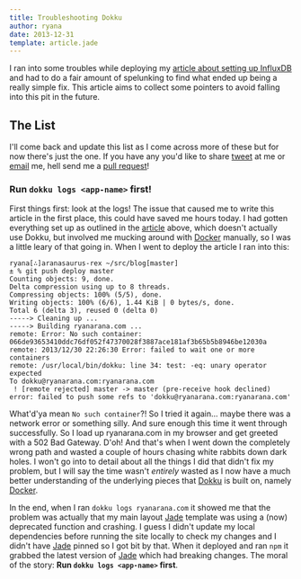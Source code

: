 ```yaml
---
title: Troubleshooting Dokku
author: ryana
date: 2013-12-31
template: article.jade
---
```


I ran into some troubles while deploying my [article about setting up InfluxDB][influx-article] and had to do a fair amount of spelunking
to find what ended up being a really simple fix. This article aims to collect some pointers to avoid falling into this pit in the future.

## The List

I'll come back and update this list as I come across more of these but for now there's just the one. If you have any you'd like to share [tweet][twitter] at me or
[email][email] me, hell send me a [pull request][list-github]!

### Run `dokku logs <app-name>` first!

First things first: look at the logs! The issue that caused me to write this article in the first place, this could have saved me hours today.
I had gotten everything set up as outlined in the [article][influx-article] above, which doesn't actually use Dokku, but involved me mucking
around with [Docker][docker] manually, so I was a little leary of that going in. When I went to deploy the article I ran into this:

```
ryana[∴]aranasaurus-rex ~/src/blog[master]
± % git push deploy master
Counting objects: 9, done.
Delta compression using up to 8 threads.
Compressing objects: 100% (5/5), done.
Writing objects: 100% (6/6), 1.44 KiB | 0 bytes/s, done.
Total 6 (delta 3), reused 0 (delta 0)
-----> Cleaning up ...
-----> Building ryanarana.com ...
remote: Error: No such container: 066de93653410ddc76df052f47370028f3887ace181af3b65b5b8946be12030a
remote: 2013/12/30 22:26:30 Error: failed to wait one or more containers
remote: /usr/local/bin/dokku: line 34: test: -eq: unary operator expected
To dokku@ryanarana.com:ryanarana.com
 ! [remote rejected] master -> master (pre-receive hook declined)
error: failed to push some refs to 'dokku@ryanarana.com:ryanarana.com'
```

What'd'ya mean `No such container`?! So I tried it again... maybe there was a network error or something silly. And sure enough this time it went through
successfully. So I load up ryanarana.com in my browser and get greeted with a 502 Bad Gateway. D'oh! And that's when I went down the completely wrong path
and wasted a couple of hours chasing white rabbits down dark holes. I won't go into to detail about all the things I did that didn't fix my problem, but
I will say the time wasn't *entirely* wasted as I now have a much better understanding of the underlying pieces that [Dokku][dokku] is built on, namely
[Docker][docker].

In the end, when I ran `dokku logs ryanarana.com` it showed me that the problem was actually that my main layout [Jade][jade] template was using a (now)
deprecated function and crashing. I guess I didn't update my local dependencies before running the site locally to check my changes and I didn't have
[Jade][jade] pinned so I got bit by that. When it deployed and ran `npm` it grabbed the latest version of [Jade][jade] which had breaking changes. The
moral of the story: **Run `dokku logs <app-name>` first**.

[influx-article]: ../setting-up-influxdb/
[twitter]: https://twitter.com/status?text=@thatryana+%23dokku+troubleshooting+tip%3A
[email]: mailto:ryan@ryanarana.com?subject=Troubleshooting+Dokku+Tip
[list-github]: https://github.com/thatryana/blog/blob/master/contents/articles/troubleshooting-dokku/index.md
[dokku]: https://github.com/progrium/dokku
[docker]: http://www.docker.io
[jade]: http://jade-lang.com
